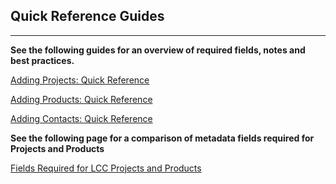 ## Quick Reference Guides

---

**See the following guides for an overview of required fields, notes and best practices.**

[Adding Projects: Quick Reference](/adding-projects-quick-reference.md)

[Adding Products: Quick Reference ](/adding-products-quick-reference.md)

[Adding Contacts: Quick Reference ](/adding-contacts-quick-reference.md)

**See the following page for a comparison of metadata fields required for Projects and Products**

[Fields Required for LCC Projects and Products](/record/fields-required-for-lcc-projects-and-products.md)

